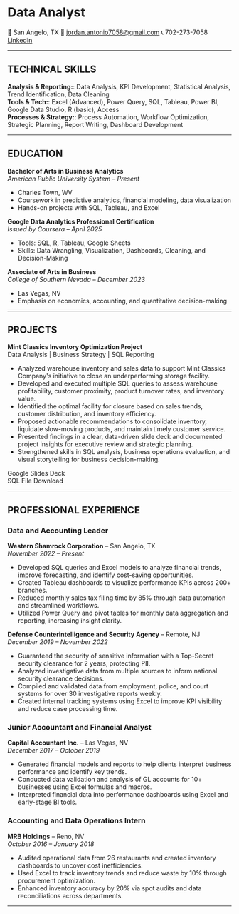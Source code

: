 # Data Analyst
  📍 San Angelo, TX   📧 jordan.antonio7058@gmail.com   📞 702-273-7058   [LinkedIn](https://www.linkedin.com/in/jordanantonio/)

---

## TECHNICAL SKILLS

**Analysis & Reporting:**: Data Analysis, KPI Development, Statistical Analysis, Trend Identification, Data Cleaning  
**Tools & Tech:**: Excel (Advanced), Power Query, SQL, Tableau, Power BI, Google Data Studio, R (basic), Access  
**Processes & Strategy:**: Process Automation, Workflow Optimization, Strategic Planning, Report Writing, Dashboard Development

---

## EDUCATION

**Bachelor of Arts in Business Analytics**  
*American Public University System – Present*  
- Charles Town, WV  
- Coursework in predictive analytics, financial modeling, data visualization  
- Hands-on projects with SQL, Tableau, and Excel

**Google Data Analytics Professional Certification**  
*Issued by Coursera – April 2025*  
- Tools: SQL, R, Tableau, Google Sheets  
- Skills: Data Wrangling, Visualization, Dashboards, Cleaning, and Decision-Making
  
**Associate of Arts in Business**  
*College of Southern Nevada – December 2023*  
- Las Vegas, NV  
- Emphasis on economics, accounting, and quantitative decision-making

---

## PROJECTS
**Mint Classics Inventory Optimization Project**  
Data Analysis | Business Strategy | SQL Reporting

- Analyzed warehouse inventory and sales data to support Mint Classics Company's initiative to close an underperforming storage facility.
- Developed and executed multiple SQL queries to assess warehouse profitability, customer proximity, product turnover rates, and inventory value.
- Identified the optimal facility for closure based on sales trends, customer distribution, and inventory efficiency.
- Proposed actionable recommendations to consolidate inventory, liquidate slow-moving products, and maintain timely customer service.
- Presented findings in a clear, data-driven slide deck and documented project insights for executive review and strategic planning.
- Strengthened skills in SQL analysis, business operations evaluation, and visual storytelling for business decision-making.

Google Slides Deck  
SQL File Download

---

## PROFESSIONAL EXPERIENCE

### **Data and Accounting Leader**  
**Western Shamrock Corporation** – San Angelo, TX  
*November 2022 – Present*
- Developed SQL queries and Excel models to analyze financial trends, improve forecasting, and identify cost-saving opportunities.
- Created Tableau dashboards to visualize performance KPIs across 200+ branches.
- Reduced monthly sales tax filing time by 85% through data automation and streamlined workflows.
- Utilized Power Query and pivot tables for monthly data aggregation and reporting, increasing insight clarity.

**Defense Counterintelligence and Security Agency** – Remote, NJ  
*December 2019 – November 2022*

- Guaranteed the security of sensitive information with a Top-Secret security clearance for 2 years, protecting PII.
- Analyzed investigative data from multiple sources to inform national security clearance decisions.
- Compiled and validated data from employment, police, and court systems for over 30 investigative reports weekly.
- Created internal tracking systems using Excel to improve KPI visibility and reduce case processing time.

### **Junior Accountant and Financial Analyst**  
**Capital Accountant Inc.** – Las Vegas, NV  
*December 2017 – October 2019*
- Generated financial models and reports to help clients interpret business performance and identify key trends.
- Conducted data validation and analysis of GL accounts for 10+ businesses using Excel formulas and macros.
- Interpreted financial data into performance dashboards using Excel and early-stage BI tools.

### **Accounting and Data Operations Intern**  
**MRB Holdings** – Reno, NV  
*October 2016 – January 2018*
- Audited operational data from 26 restaurants and created inventory dashboards to uncover cost inefficiencies.
- Used Excel to track inventory trends and reduce waste by 10% through procurement optimization.
- Enhanced inventory accuracy by 20% via spot audits and data reconciliations across departments.

---



